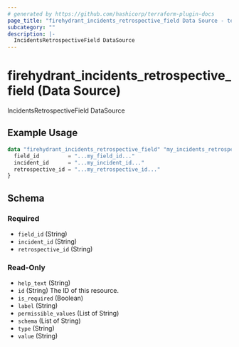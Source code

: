 ```yaml
---
# generated by https://github.com/hashicorp/terraform-plugin-docs
page_title: "firehydrant_incidents_retrospective_field Data Source - terraform-provider-firehydrant"
subcategory: ""
description: |-
  IncidentsRetrospectiveField DataSource
---
```


# firehydrant_incidents_retrospective_field (Data Source)

IncidentsRetrospectiveField DataSource

## Example Usage

```terraform
data "firehydrant_incidents_retrospective_field" "my_incidents_retrospectivefield" {
  field_id         = "...my_field_id..."
  incident_id      = "...my_incident_id..."
  retrospective_id = "...my_retrospective_id..."
}
```

<!-- schema generated by tfplugindocs -->
## Schema

### Required

- `field_id` (String)
- `incident_id` (String)
- `retrospective_id` (String)

### Read-Only

- `help_text` (String)
- `id` (String) The ID of this resource.
- `is_required` (Boolean)
- `label` (String)
- `permissible_values` (List of String)
- `schema` (List of String)
- `type` (String)
- `value` (String)
